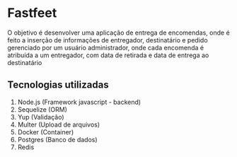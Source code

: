 <h1>Fastfeet</h1>

<p>O objetivo é desenvolver uma aplicação de entrega de encomendas, onde é feito a inserção
de informações de entregador, destinatário e pedido gerenciado por um usuário administrador, onde cada encomenda é atribuída a um entregador, com data de retirada e data de entrega ao destinatário</p>

<h2>Tecnologias utilizadas</h2>

1. Node.js (Framework javascript - backend)
2. Sequelize (ORM)
3. Yup (Validação)
4. Multer (Upload de arquivos)
5. Docker (Container)
6. Postgres (Banco de dados)
7. Redis
